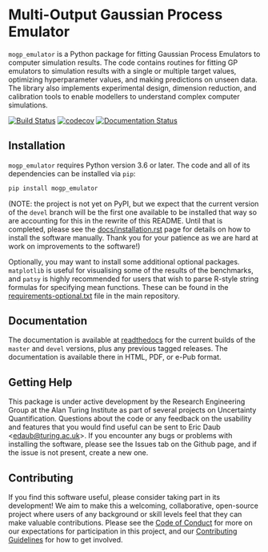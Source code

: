 # Multi-Output Gaussian Process Emulator

`mogp_emulator` is a Python package for fitting Gaussian Process Emulators to computer simulation results.
The code contains routines for fitting GP emulators to simulation results with a single or multiple target
values, optimizing hyperparameter values, and making predictions on unseen data. The library also implements
experimental design, dimension reduction, and calibration tools to enable modellers to understand complex
computer simulations.

[![Build Status](https://travis-ci.com/alan-turing-institute/mogp_emulator.svg?branch=master)](https://travis-ci.com/alan-turing-institute/mogp_emulator)
[![codecov](https://codecov.io/gh/alan-turing-institute/mogp_emulator/branch/master/graph/badge.svg)](https://codecov.io/gh/alan-turing-institute/mogp_emulator)
[![Documentation Status](https://readthedocs.org/projects/mogp-emulator/badge/?version=latest)](https://mogp-emulator.readthedocs.io/en/latest/?badge=latest)

## Installation

`mogp_emulator` requires Python version 3.6 or later. The code and all of its dependencies can be
installed via `pip`:

```bash
pip install mogp_emulator
```

(NOTE: the project is not yet on PyPI, but we expect that the current version of the `devel` branch will
be the first one available to be installed that way so are accounting for this in the rewrite of this
README. Until that is completed, please see the [docs/installation.rst](docs/intro/installation.rst)
page for details on how to install the software manually. Thank you for your patience as we are hard
at work on improvements to the software!)

Optionally, you may want to install some additional optional packages. `matplotlib` is useful for
visualising some of the results of the benchmarks, and `patsy` is highly recommended for users that
wish to parse R-style string formulas for specifying mean functions. These can be found in the
[requirements-optional.txt](requirements-optional.txt) file in the main repository.

## Documentation

The documentation is available at [readthedocs](https://mogp-emulator.readthedocs.io) for the current
builds of the `master` and `devel` versions, plus any previous tagged releases. The documentation
is available there in HTML, PDF, or e-Pub format.

## Getting Help

This package is under active development by the Research Engineering Group at the Alan Turing Institute
as part of several projects on Uncertainty Quantification. Questions about the code or any feedback on
the usability and features that you would find useful can be sent to Eric Daub
<[edaub@turing.ac.uk](mailto:edaub@turing.ac.uk)>. If you encounter any bugs or problems with installing
the software, please see the Issues tab on the Github page, and if the issue is not present, create a new one.

## Contributing

If you find this software useful, please consider taking part in its development! We aim to make
this a welcoming, collaborative, open-source project where users of any background or skill levels feel that they
can make valuable contributions. Please see the [Code of Conduct](CODE_OF_CONDUCT.md) for more on our
expectations for participation in this project, and our [Contributing Guidelines](CONTRIBUTING.md)
for how to get involved.
